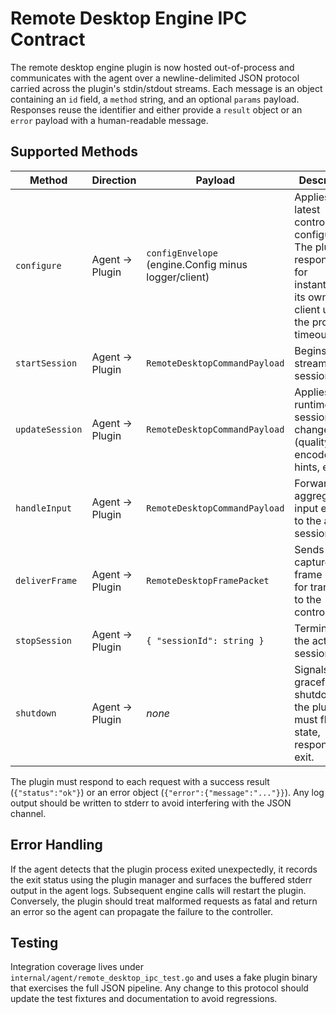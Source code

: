 # Remote Desktop Engine IPC Contract

The remote desktop engine plugin is now hosted out-of-process and communicates
with the agent over a newline-delimited JSON protocol carried across the
plugin's stdin/stdout streams. Each message is an object containing an `id`
field, a `method` string, and an optional `params` payload. Responses reuse the
identifier and either provide a `result` object or an `error` payload with a
human-readable message.

## Supported Methods

| Method          | Direction | Payload                                      | Description |
|-----------------|-----------|----------------------------------------------|-------------|
| `configure`     | Agent → Plugin | `configEnvelope` (engine.Config minus logger/client) | Applies the latest controller configuration. The plugin is responsible for instantiating its own HTTP client using the provided timeout. |
| `startSession`  | Agent → Plugin | `RemoteDesktopCommandPayload`               | Begins a streaming session. |
| `updateSession` | Agent → Plugin | `RemoteDesktopCommandPayload`               | Applies runtime session changes (quality, encoder hints, etc.). |
| `handleInput`   | Agent → Plugin | `RemoteDesktopCommandPayload`               | Forwards aggregated input events to the active session. |
| `deliverFrame`  | Agent → Plugin | `RemoteDesktopFramePacket`                  | Sends captured frame data for transport to the controller. |
| `stopSession`   | Agent → Plugin | `{ "sessionId": string }`                  | Terminates the active session. |
| `shutdown`      | Agent → Plugin | _none_                                      | Signals graceful shutdown; the plugin must flush state, respond, and exit. |

The plugin must respond to each request with a success result (`{"status":"ok"}`)
or an error object (`{"error":{"message":"..."}}`). Any log output should be
written to stderr to avoid interfering with the JSON channel.

## Error Handling

If the agent detects that the plugin process exited unexpectedly, it records
the exit status using the plugin manager and surfaces the buffered stderr output
in the agent logs. Subsequent engine calls will restart the plugin. Conversely,
the plugin should treat malformed requests as fatal and return an error so the
agent can propagate the failure to the controller.

## Testing

Integration coverage lives under `internal/agent/remote_desktop_ipc_test.go` and
uses a fake plugin binary that exercises the full JSON pipeline. Any change to
this protocol should update the test fixtures and documentation to avoid
regressions.
